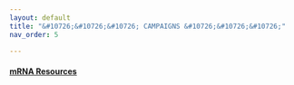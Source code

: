 ```yaml
---
layout: default
title: "&#10726;&#10726;&#10726; CAMPAIGNS &#10726;&#10726;&#10726;"
nav_order: 5

---
```


#### [mRNA Resources](mRNA.md)
